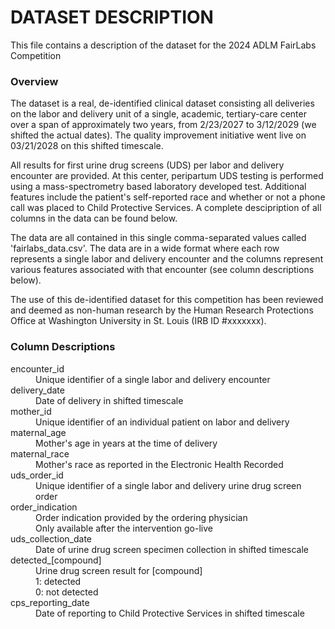 <h1>
    DATASET DESCRIPTION
    <!-- FairLabs Data Analytics Challenge<br> -->
</h1>
<p>
    This file contains a description of the dataset for the 2024 ADLM FairLabs Competition
</p>
<h3>
    Overview
</h3>
<p>
    The dataset is a real, de-identified clinical dataset consisting all deliveries on the labor and delivery unit of a single, academic, tertiary-care center over a span of approximately two years, from 2/23/2027 to 3/12/2029 (we shifted the actual dates). The quality improvement initiative went live on 03/21/2028 on this shifted timescale.
</p>
<p>    
    All results for first urine drug screens (UDS) per labor and delivery encounter are provided.
    At this center, peripartum UDS testing is performed using a mass-spectrometry based laboratory developed test.
    Additional features include the patient's self-reported race and whether or not a phone call was placed to Child Protective Services. A complete descipription of all columns in the data can be found below.
</p>    
<p>
    The data are all contained in this single comma-separated values called 'fairlabs_data.csv'. The data are in a wide format where each row represents a single labor and delivery encounter and the columns represent various features associated with that encounter (see column descriptions below).
</p>
<p>
    The use of this de-identified dataset for this competition has been reviewed and deemed as non-human research by the Human Research Protections Office at Washington University in St. Louis (IRB ID #xxxxxxx).
</p>    

<h3>
    Column Descriptions
</h3>
<dl>
    <dt>
        encounter_id
    </dt>
    <dd>
        Unique identifier of a single labor and delivery encounter
    </dd>
    <dt>
        delivery_date
    </dt>
    <dd>
        Date of delivery in shifted timescale
    </dd>    
    <dt>
        mother_id
    </dt>
    <dd>
        Unique identifier of an individual patient on labor and delivery
    </dd>    
    <dt>
        maternal_age
    </dt>
    <dd>
        Mother's age in years at the time of delivery
    </dd>    
    <dt>
        maternal_race
    </dt>
    <dd>
        Mother's race as reported in the Electronic Health Recorded
    </dd>
    <dt>
        uds_order_id
    </dt>
    <dd>
        Unique identifier of a single labor and delivery urine drug screen order
    </dd>
    <dt>
        order_indication
    </dt>
    <dd>
        Order indication provided by the ordering physician<br>
        Only available after the intervention go-live
    </dd>    
    <dt>
        uds_collection_date
    </dt>
    <dd>
        Date of urine drug screen specimen collection in shifted timescale
    </dd>
    <dt>
        detected_[compound]
    <dd>
        Urine drug screen result for [compound]<br>
        1: detected<br>
        0: not detected
    </dd>
    <dt>
        cps_reporting_date
    </dt>
    <dd>
        Date of reporting to Child Protective Services in shifted timescale
    </dd>
</dl>

